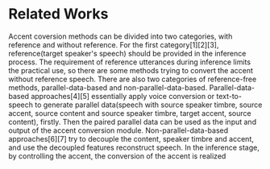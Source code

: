 # Related Works

Accent coversion methods can be divided into two categories, with reference and without reference. For the first category[1][2][3], reference(target speaker's speech) should be provided in the inference process. The requirement of reference utterances during inference limits the practical use, so there are some methods trying to convert the accent without reference speech. There are also two categories of reference-free methods, parallel-data-based and non-parallel-data-based. Parallel-data-based approaches[4][5] essentially apply voice conversion or text-to-speech to generate parallel data(speech with source speaker timbre, source accent, source content and  source speaker timbre, target accent, source content), firstly. Then the paired parallel data can be used as the input and output of the accent conversion module. Non-parallel-data-based approaches[6][7] try to decouple the content, speaker timbre and accent, and use the decoupled features reconstruct speech. In the inference stage, by controlling the accent, the conversion of the accent is realized